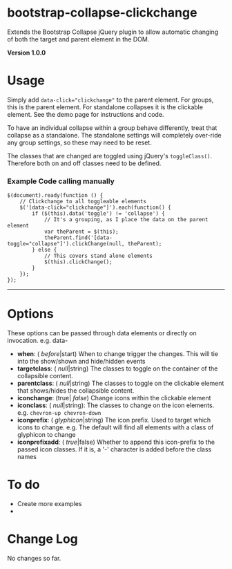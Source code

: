 bootstrap-collapse-clickchange
==============================

Extends the Bootstrap Collapse jQuery plugin to allow automatic changing of both the target and parent element in the DOM.

**Version 1.0.0**

# Usage

Simply add `data-click="clickchange"` to the parent element.
For groups, this is the parent element.
For standalone collapses it is the clickable element.
See the demo page for instructions and code.

To have an individual collapse within a group behave differently, treat that collapse as a standalone.
The standalone settings will completely over-ride any group settings, so these may need to be reset.

The classes that are changed are toggled using jQuery's `toggleClass()`. Therefore both on and off classes need to be defined.

### Example Code calling manually

    $(document).ready(function () {
        // Clickchange to all toggleable elements
        $('[data-click="clickchange"]').each(function() {
            if ($(this).data('toggle') != 'collapse') {
                // It's a grouping, as I place the data on the parent element
                var theParent = $(this);
                theParent.find('[data-toggle="collapse"]').clickChange(null, theParent);
            } else {
                // This covers stand alone elements
                $(this).clickChange();
            }
        });
    });

----

# Options

These options can be passed through data elements or directly on invocation. e.g. data-<option-name>

* **when**: ( *before*|start) When to change trigger the changes. This will tie into the show/shown and hide/hidden events
* **targetclass**: ( *null*|string) The classes to toggle on the container of the collapsible content.
* **parentclass**: ( *null*|string) The classes to toggle on the clickable element that shows/hides the collapsible content.
* **iconchange**: (true| *false*) Change icons within the clickable element
* **iconclass**: ( *null*|string): The classes to change on the icon elements. e.g. `chevron-up chevron-down`
* **iconprefix**: ( *glyphicon*|string) The icon prefix. Used to target which icons to change. e.g. The default will find all elements with a class of glyphicon to change
* **iconprefixadd**: ( *true*|false) Whether to append this icon-prefix to the passed icon classes. If it is, a '-' character is added before the class names

# To do

* Create more examples
*

# Change Log

No changes so far.
